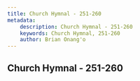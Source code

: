 ```yaml
---
title: Church Hymnal - 251-260
metadata:
    description: Church Hymnal - 251-260
    keywords: Church Hymnal, 251-260
    author: Brian Onang'o
---
```



## Church Hymnal - 251-260
  